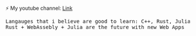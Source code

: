 ⚡ My youtube channel: <a href="https://www.youtube.com/watch?v=dQw4w9WgXcQ">Link</a>
<pre>Langauges that i believe are good to learn: C++, Rust, Julia, Java, Python
Rust + WebAssebly + Julia are the future with new Web Apps</pre>
